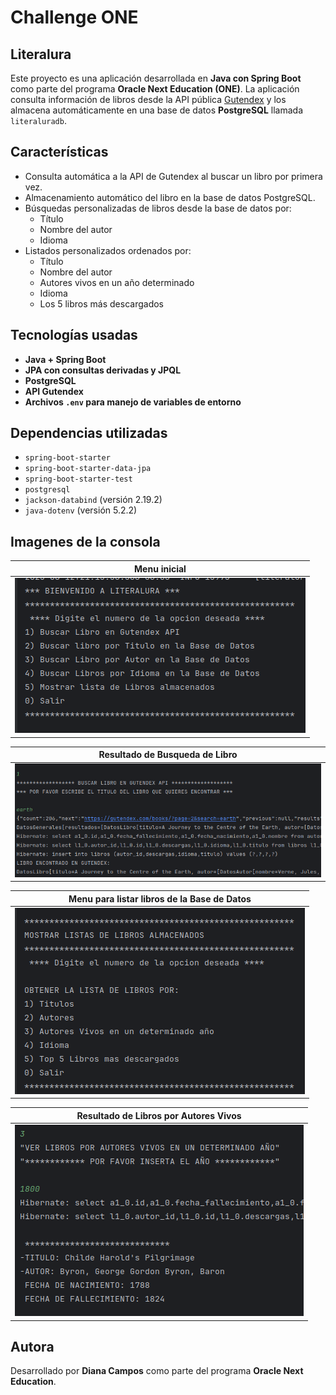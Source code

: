 # Challenge ONE
## Literalura

Este proyecto es una aplicación desarrollada en **Java con Spring Boot** como parte del programa **Oracle Next Education (ONE)**. La aplicación consulta información de libros desde la API pública [Gutendex](https://gutendex.com/) y los almacena automáticamente en una base de datos **PostgreSQL** llamada `literaluradb`.

## Características

- Consulta automática a la API de Gutendex al buscar un libro por primera vez.
- Almacenamiento automático del libro en la base de datos PostgreSQL.
- Búsquedas personalizadas de libros desde la base de datos por:
    - Título
    - Nombre del autor
    - Idioma
- Listados personalizados ordenados por:
    - Título
    - Nombre del autor
    - Autores vivos en un año determinado
    - Idioma
    - Los 5 libros más descargados

## Tecnologías usadas

- **Java + Spring Boot**
- **JPA con consultas derivadas y JPQL**
- **PostgreSQL**
- **API Gutendex**
- **Archivos `.env` para manejo de variables de entorno**

## Dependencias utilizadas

- `spring-boot-starter`
- `spring-boot-starter-data-jpa`
- `spring-boot-starter-test`
- `postgresql`
- `jackson-databind` (versión 2.19.2)
- `java-dotenv` (versión 5.2.2)

## Imagenes de la consola
| Menu inicial                          |
|---------------------------------------|
| ![menu-inicial.png](menu-inicial.png) |

| Resultado de Busqueda de Libro          |
|-----------------------------------------|
| ![resultado-api.png](resultado-api.png) |

| Menu para listar libros de la Base de Datos |
|---------------------------------------------|
| ![menu-listas.png](menu-listas.png)         |

| Resultado de Libros por Autores Vivos |
|---------------------------------------|
| ![libros-autores-vivos.png](libros-autores-vivos.png) |

## Autora
Desarrollado por **Diana Campos** como parte del programa **Oracle Next Education**.
